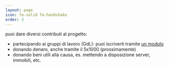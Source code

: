 ```yaml
---
layout: page
icon: fa-solid fa-handshake
order: 3
---
```


puoi dare diversi contributi al progetto:
* partecipando ai gruppi di lavoro (GdL): puoi iscriverti tramite [un modulo](https://docs.google.com/forms/d/e/1FAIpQLSdWiNpDI1ONwwBGYpm7DfZ0YIQWpuGTrbOgPIkhYmWho6I60A/viewform?usp=dialog)
* donando denaro, anche tramite il 5x1000 (prossimamente)
* donando beni utili alla causa, es. mettendo a disposizione server, immobili, etc.
